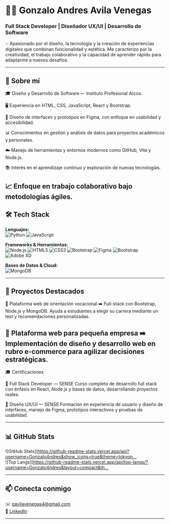 # 👨‍💻 Gonzalo Andres Avila Venegas 
 
### Full Stack Developer | Diseñador UX/UI | Desarrollo de Software

💡 Apasionado por el diseño, la tecnología y la creación de experiencias digitales que combinan funcionalidad y estética.
Me caracterizo por la creatividad, el trabajo colaborativo y la capacidad de aprender rápido para adaptarme a nuevos desafíos. 
 
---
 
## 🚀 Sobre mí

🎓 Diseño y Desarrollo de Software — Instituto Profesional Arcos.

🖥️ Experiencia en HTML, CSS, JavaScript, React y Bootstrap.

🎨 Diseño de interfaces y prototipos en Figma, con enfoque en usabilidad y accesibilidad.

📊 Conocimientos en gestión y análisis de datos para proyectos académicos y personales.

☁️ Manejo de herramientas y entornos modernos como GitHub, Vite y Node.js.

📚 Interés en el aprendizaje continuo y exploración de nuevas tecnologías.

📈 Enfoque en trabajo colaborativo bajo metodologías ágiles.
---
 
## 🛠️ Tech Stack  
 
**Lenguajes:**  
![Python](https://img.shields.io/badge/Python-3776AB?style=flat&logo=python&logoColor=white)
![JavaScript](https://img.shields.io/badge/JavaScript-F7DF1E?style=flat&logo=javascript&logoColor=black)
 
**Frameworks & Herramientas:**  
![Node.js](https://img.shields.io/badge/Node.js-339933?style=flat&logo=nodedotjs&logoColor=white)
![HTML5](https://img.shields.io/badge/HTML5-E34F26?style=flat&logo=html5&logoColor=white)
![CSS3](https://img.shields.io/badge/CSS3-1572B6?style=flat&logo=css3&logoColor=white)
![Bootstrap](https://img.shields.io/badge/Bootstrap-7952B3?style=flat&logo=bootstrap&logoColor=white)
![Figma](https://img.shields.io/badge/Figma-F24E1E?style=flat&logo=figma&logoColor=white)
![Bootstrap](https://img.shields.io/badge/Bootstrap-7952B3?style=flat&logo=bootstrap&logoColor=white)
![Adobe XD](https://img.shields.io/badge/Adobe%20XD-FF61F6?style=flat&logo=adobexd&logoColor=white)
 
 
**Bases de Datos & Cloud:**  
![MongoDB](https://img.shields.io/badge/MongoDB-47A248?style=flat&logo=mongodb&logoColor=white)
 
---
 
## 📂 Proyectos Destacados

🔹 Plataforma web de orientación vocacional
➡️ Full-stack con Bootstrap, Node.js y MongoDB.
Ayuda a estudiantes a elegir su carrera mediante un test y recomendaciones personalizadas.

🔹 Plataforma web para pequeña empresa
➡️ Implementación de diseño y desarrollo web en rubro e-commerce para agilizar decisiones estratégicas.
---

🎓 Certificaciones

🔹 Full Stack Developer — SENSE
Curso completo de desarrollo full stack con énfasis en React, Node.js y bases de datos, desarrollando proyectos reales.

🔹 Diseño UX/UI — SENSE
Formación en experiencia de usuario y diseño de interfaces, manejo de Figma, prototipos interactivos y pruebas de usabilidad.

---
 
## 📊 GitHub Stats  
![GitHub Stats](https://github-readme-stats.vercel.app/api?username=Gonzalo4ndres&show_icons=true&theme=tokyon…  
![Top Langs](https://github-readme-stats.vercel.app/api/top-langs/?username=Gonzalo4ndres&layout=compact&th…  
 
---
 
## 📫 Conecta conmigo  
✉️ [gavilavenegas4@gmail.com](mailto:gavilavenegas4@gmail.com)  
💼 [LinkedIn](www.linkedin.com/in/gonzaloandres/)  
 
---
